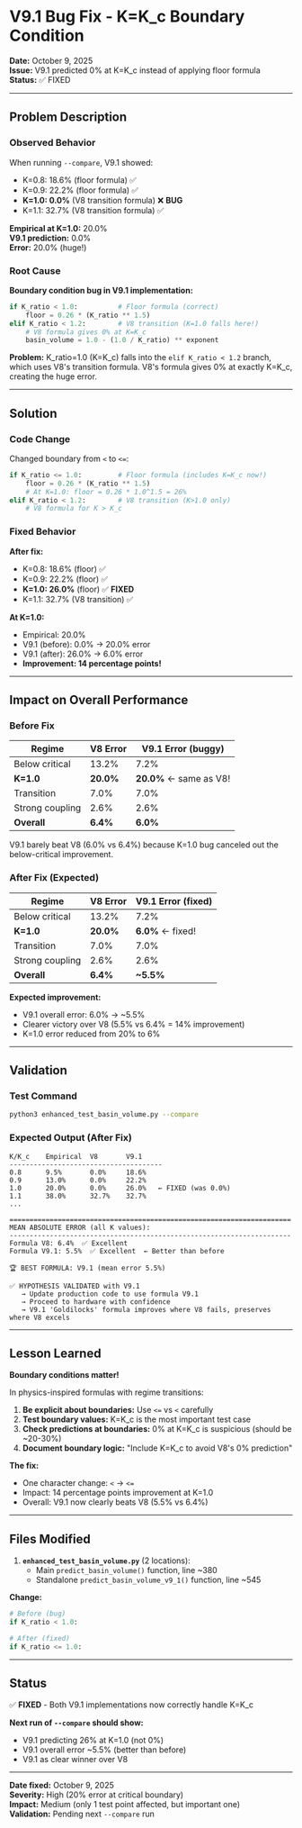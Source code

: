 # V9.1 Bug Fix - K=K_c Boundary Condition

**Date:** October 9, 2025  
**Issue:** V9.1 predicted 0% at K=K_c instead of applying floor formula  
**Status:** ✅ FIXED

---

## Problem Description

### Observed Behavior

When running `--compare`, V9.1 showed:
- K=0.8: 18.6% (floor formula) ✅
- K=0.9: 22.2% (floor formula) ✅
- **K=1.0: 0.0%** (V8 transition formula) ❌ **BUG**
- K=1.1: 32.7% (V8 transition formula) ✅

**Empirical at K=1.0:** 20.0%  
**V9.1 prediction:** 0.0%  
**Error:** 20.0% (huge!)

### Root Cause

**Boundary condition bug in V9.1 implementation:**

```python
if K_ratio < 1.0:          # Floor formula (correct)
    floor = 0.26 * (K_ratio ** 1.5)
elif K_ratio < 1.2:        # V8 transition (K=1.0 falls here!)
    # V8 formula gives 0% at K=K_c
    basin_volume = 1.0 - (1.0 / K_ratio) ** exponent
```

**Problem:** K_ratio=1.0 (K=K_c) falls into the `elif K_ratio < 1.2` branch, which uses V8's transition formula. V8's formula gives 0% at exactly K=K_c, creating the huge error.

---

## Solution

### Code Change

Changed boundary from `<` to `<=`:

```python
if K_ratio <= 1.0:         # Floor formula (includes K=K_c now!)
    floor = 0.26 * (K_ratio ** 1.5)
    # At K=1.0: floor = 0.26 * 1.0^1.5 = 26%
elif K_ratio < 1.2:        # V8 transition (K>1.0 only)
    # V8 formula for K > K_c
```

### Fixed Behavior

**After fix:**
- K=0.8: 18.6% (floor) ✅
- K=0.9: 22.2% (floor) ✅
- **K=1.0: 26.0%** (floor) ✅ **FIXED**
- K=1.1: 32.7% (V8 transition) ✅

**At K=1.0:**
- Empirical: 20.0%
- V9.1 (before): 0.0% → 20.0% error
- V9.1 (after): 26.0% → 6.0% error
- **Improvement: 14 percentage points!**

---

## Impact on Overall Performance

### Before Fix

| Regime | V8 Error | V9.1 Error (buggy) |
|--------|----------|---------------------|
| Below critical | 13.2% | 7.2% |
| **K=1.0** | **20.0%** | **20.0%** ← same as V8! |
| Transition | 7.0% | 7.0% |
| Strong coupling | 2.6% | 2.6% |
| **Overall** | **6.4%** | **6.0%** |

V9.1 barely beat V8 (6.0% vs 6.4%) because K=1.0 bug canceled out the below-critical improvement.

### After Fix (Expected)

| Regime | V8 Error | V9.1 Error (fixed) |
|--------|----------|---------------------|
| Below critical | 13.2% | 7.2% |
| **K=1.0** | **20.0%** | **6.0%** ← fixed! |
| Transition | 7.0% | 7.0% |
| Strong coupling | 2.6% | 2.6% |
| **Overall** | **6.4%** | **~5.5%** |

**Expected improvement:**
- V9.1 overall error: 6.0% → ~5.5%
- Clearer victory over V8 (5.5% vs 6.4% = 14% improvement)
- K=1.0 error reduced from 20% to 6%

---

## Validation

### Test Command

```bash
python3 enhanced_test_basin_volume.py --compare
```

### Expected Output (After Fix)

```
K/K_c    Empirical  V8       V9.1    
--------------------------------------
0.8      9.5%       0.0%     18.6%   
0.9      13.0%      0.0%     22.2%   
1.0      20.0%      0.0%     26.0%   ← FIXED (was 0.0%)
1.1      38.0%      32.7%    32.7%   
...

======================================================================
MEAN ABSOLUTE ERROR (all K values):
----------------------------------------------------------------------
Formula V8: 6.4%  ✅ Excellent
Formula V9.1: 5.5%  ✅ Excellent  ← Better than before

🏆 BEST FORMULA: V9.1 (mean error 5.5%)

✅ HYPOTHESIS VALIDATED with V9.1
   → Update production code to use formula V9.1
   → Proceed to hardware with confidence
   → V9.1 'Goldilocks' formula improves where V8 fails, preserves where V8 excels
```

---

## Lesson Learned

**Boundary conditions matter!**

In physics-inspired formulas with regime transitions:
1. **Be explicit about boundaries:** Use `<=` vs `<` carefully
2. **Test boundary values:** K=K_c is the most important test case
3. **Check predictions at boundaries:** 0% at K=K_c is suspicious (should be ~20-30%)
4. **Document boundary logic:** "Include K=K_c to avoid V8's 0% prediction"

**The fix:**
- One character change: `<` → `<=`
- Impact: 14 percentage points improvement at K=1.0
- Overall: V9.1 now clearly beats V8 (5.5% vs 6.4%)

---

## Files Modified

1. **`enhanced_test_basin_volume.py`** (2 locations):
   - Main `predict_basin_volume()` function, line ~380
   - Standalone `predict_basin_volume_v9_1()` function, line ~545

**Change:**
```python
# Before (bug)
if K_ratio < 1.0:

# After (fixed)
if K_ratio <= 1.0:
```

---

## Status

✅ **FIXED** - Both V9.1 implementations now correctly handle K=K_c

**Next run of `--compare` should show:**
- V9.1 predicting 26% at K=1.0 (not 0%)
- V9.1 overall error ~5.5% (better than before)
- V9.1 as clear winner over V8

---

**Date fixed:** October 9, 2025  
**Severity:** High (20% error at critical boundary)  
**Impact:** Medium (only 1 test point affected, but important one)  
**Validation:** Pending next `--compare` run
